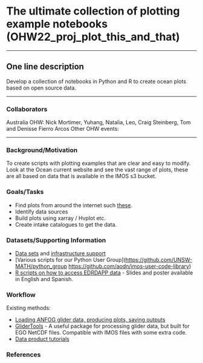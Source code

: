 # The ultimate collection of plotting example notebooks (OHW22_proj_plot_this_and_that)
---

## One line description
Develop a collection of notebooks in Python and R to  create ocean plots based on open source data.

---

### Collaborators
Australia OHW: Nick Mortimer, Yuhang, Natalia, Leo, Craig Steinberg, Tom and Denisse Fierro Arcos
Other OHW events:

---

### Background/Motivation
To create scripts with plotting examples that are clear and easy to modify.  
Look at the Ocean current website and see the vast range of plots, these are all based on data that is available in the IMOS s3 bucket.

### Goals/Tasks
* Find plots from around the internet such [these](http://oceancurrent.imos.org.au/index.php).
* Identify data sources
* Build plots using xarray / Hvplot etc.
* Create intake catalogues to get the data.

### Datasets/Supporting Information
* [Data sets](http://imos-data.s3-website-ap-southeast-2.amazonaws.com/?prefix=IMOS/SRS/SST/ghrsst/L3S-1d/dn/) and [infrastructure support](http://imos-data.s3-website-ap-southeast-2.amazonaws.com/?prefix=IMOS/OceanCurrent/GSLA/NRT00/2022/)
* [Various scripts for our Python User Group](https://github.com/UNSW-MATH/python_group
https://github.com/aodn/imos-user-code-library)
* [R scripts on how to access EDRDAPP data](https://github.com/virginiagarciaalonso/useR_2022_sst) - Slides and poster available in English and Spanish.

### Workflow
Existing methods:
* [Loading ANFOG glider data, producing plots, saving outputs](https://github.com/UNSW-MATH/python_group/blob/master/code%202019/IMOS_load_ANFOG.ipynb)
* [GliderTools](https://glidertools.readthedocs.io/en/latest/cheatsheet.html) - A useful package for processing glider data, but built for EGO NetCDF files. Compatible with IMOS files with some extra code.
* [Data product tutorials](https://figshare.com/articles/software/Data_Product_tutorials_for_Roughan_et_al_Multi-decadal_ocean_temperature_time-series_and_climatologies_from_Australia_s_long-term_National_Reference_Stations_2022_/18232691?file=32991497)

### References

